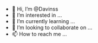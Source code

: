 - 👋 Hi, I’m @Davinss
- 👀 I’m interested in ...
- 🌱 I’m currently learning ...
- 💞️ I’m looking to collaborate on ...
- 📫 How to reach me ...

<!---
Davinss/Davinss is a ✨ special ✨ repository because its `README.md` (this file) appears on your GitHub profile.
You can click the Preview link to take a look at your changes.
--->
